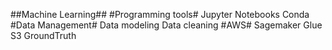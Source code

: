 ##Machine Learning##
    #Programming tools#
        Jupyter Notebooks
        Conda
    #Data Management#
        Data modeling
        Data cleaning
    #AWS#
        Sagemaker
        Glue
        S3
        GroundTruth
        
